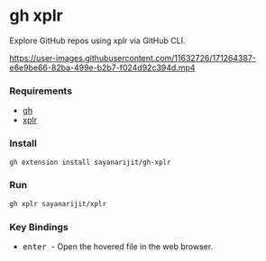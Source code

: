 gh xplr
=======

Explore GitHub repos using xplr via GitHub CLI.

https://user-images.githubusercontent.com/11632726/171264387-e6e9be66-82ba-499e-b2b7-f024d92c394d.mp4

### Requirements

- [gh](https://cli.github.com)
- [xplr](https://xplr.dev)

### Install

```bash
gh extension install sayanarijit/gh-xplr
```

### Run

```bash
gh xplr sayanarijit/xplr
```

### Key Bindings

- <kbd> enter </kbd> - Open the hovered file in the web browser.
